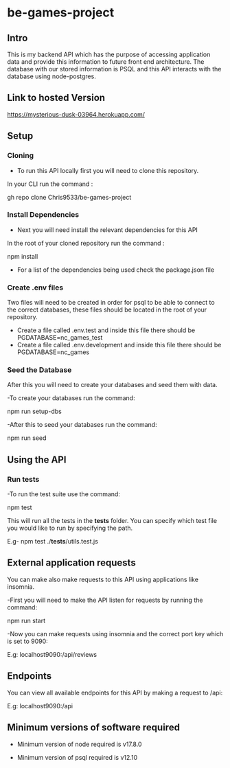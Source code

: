 # be-games-project


## Intro

This is my backend API which has the purpose of accessing application data and provide this information to future front end architecture. The database with our stored information is PSQL and this API interacts with the database using node-postgres.

## Link to hosted Version

https://mysterious-dusk-03964.herokuapp.com/

## Setup


### Cloning

- To run this API locally first you will need to clone this repository.

In your CLI run the command :

 gh repo clone Chris9533/be-games-project

 ### Install Dependencies 

 - Next you will need install the relevant dependencies for this API

 In the root of your cloned repository run the command :

 npm install

 - For a list of the dependencies being used check the package.json file

 ### Create .env files

Two files will need to be created in order for psql to be able to connect to the correct databases, these files should be located in the root of your repository.

- Create a file called .env.test and inside this file there should be PGDATABASE=nc_games_test
- Create a file called .env.development and inside this file there should be PGDATABASE=nc_games

 ### Seed the Database

 After this you will need to create your databases and seed them with data.

 -To create your databases run the command:

 npm run setup-dbs

 -After this to seed your databases run the command:

 npm run seed

 ## Using the API


 ### Run tests

 -To run the test suite use the command:

 npm test

 This will run all the tests in the __tests__ folder. You can specify which test file you would like to run by specifying the path.

 E.g- npm test ./__tests__/utils.test.js


 ## External application requests

 You can make also make requests to this API using applications like insomnia.

 -First you will need to make the API listen for requests by running the command:

 npm run start

 -Now you can make requests using insomnia and the correct port key which is set to 9090:

 E.g: localhost9090:/api/reviews


 ## Endpoints

 You can view all available endpoints for this API by making a request to /api:

 E.g: localhost9090:/api

 ## Minimum versions of software required

 - Minimum version of node required is v17.8.0

 - Minimum version of psql required is v12.10





